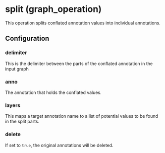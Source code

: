 # split (graph_operation)

This operation splits conflated annotation values into individual annotations.

## Configuration

###  delimiter

This is the delimiter between the parts of the conflated annotation in the input graph

###  anno

The annotation that holds the conflated values.

###  layers

This maps a target annotation name to a list of potential values to be found in the split parts.

###  delete

If set to `true`, the original annotations will be deleted.

